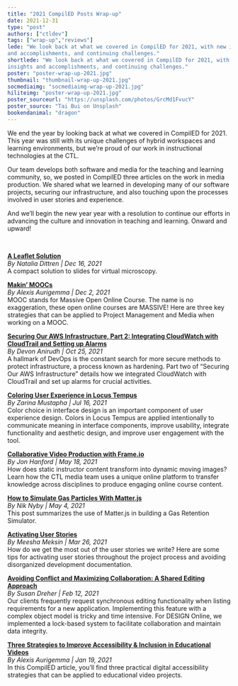 ```yaml
---
title: "2021 CompilED Posts Wrap-up"
date: 2021-12-31
type: "post"
authors: ["ctldev"]
tags: ["wrap-up","reviews"]
lede: "We look back at what we covered in CompilED for 2021, with new insights
and accomplishments, and continuing challenges."
shortlede: "We look back at what we covered in CompilED for 2021, with new
insights and accomplishments, and continuing challenges."
poster: "poster-wrap-up-2021.jpg"
thumbnail: "thumbnail-wrap-up-2021.jpg"
socmediaimg: "socmediaimg-wrap-up-2021.jpg"
hiliteimg: "poster-wrap-up-2021.jpg"
poster_sourceurl: "https://unsplash.com/photos/GrcMd1FvucY"
poster_source: "Tai Bui on Unsplash"
bookendanimal: "dragon"
---
```


We end the year by looking back at what we covered in CompilED for 2021. This
year was still with its unique challenges of hybrid workspaces and learning
environments, but we’re proud of our work in instructional technologies at the
CTL.

Our team develops both software and media for the teaching and learning
community, so, we posted in CompilED three articles on the work in media
production. We shared what we learned in developing many of our software
projects, securing our infrastructure, and also touching upon the processes
involved in user stories and experience. 

And we’ll begin the new year year with a resolution to continue our efforts in
advancing the culture and innovation in teaching and learning. Onward and
upward!

&nbsp;

__[A Leaflet Solution](/articles/a-leaflet-solution/)__  
_By Natalia Dittren | Dec 16, 2021_  
A compact solution to slides for virtual microscopy.

__[Makin’ MOOCs](/articles/making-moocs-takeaways/)__  
_By Alexis Aurigemma | Dec 2, 2021_  
MOOC stands for Massive Open Online Course. The name is no exaggeration, these
open online courses are MASSIVE! Here are three key strategies that can be
applied to Project Management and Media when working on a MOOC.

__[Securing Our AWS Infrastructure, Part 2: Integrating CloudWatch with CloudTrail and Setting up Alarms](/articles/secure-aws-infrastructure-2/)__  
_By Devon Anirudh | Oct 25, 2021_  
A hallmark of DevOps is the constant search for more secure methods to protect
infrastructure, a process known as hardening. Part two of “Securing Our AWS
Infrastructure” details how we integrated CloudWatch with CloudTrail and set up
alarms for crucial activities.

__[Coloring User Experience in Locus Tempus](/articles/ux-colors/)__  
_By Zarina Mustapha | Jul 16, 2021_  
Color choice in interface design is an important component of user experience
design. Colors in Locus Tempus are applied intentionally to communicate meaning
in interface components, improve usability, integrate functionality and
aesthetic design, and improve user engagement with the tool.

__[Collaborative Video Production with Frame.io](/articles/collab-video-frameio/)__  
_By Jon Hanford | May 18, 2021_  
How does static instructor content transform into dynamic moving images? Learn
how the CTL media team uses a unique online platform to transfer knowledge
across disciplines to produce engaging online course content.

__[How to Simulate Gas Particles With Matter.js](/articles/how-to-simulate-gas-particles-with-matterjs/)__  
_By Nik Nyby | May 4, 2021_  
This post summarizes the use of Matter.js in building a Gas Retention Simulator.

__[Activating User Stories](/articles/activating-user-stories/)__  
_By Meesha Meksin | Mar 26, 2021_  
How do we get the most out of the user stories we write? Here are some tips for
activating user stories throughout the project process and avoiding disorganized
development documentation.

__[Avoiding Conflict and Maximizing Collaboration: A Shared Editing Approach](/articles/shared-editing/)__  
_By Susan Dreher | Feb 12, 2021_  
Our clients frequently request synchronous editing functionality when listing
requirements for a new application. Implementing this feature with a complex
object model is tricky and time intensive. For DESIGN Online, we implemented a
lock-based system to facilitate collaboration and maintain data integrity.

__[Three Strategies to Improve Accessibility & Inclusion in Educational Videos](/articles/strategies-digital-accessibility/)__  
_By Alexis Aurigemma | Jan 19, 2021_  
In this CompilED article, you’ll find three practical digital accessibility
strategies that can be applied to educational video projects.
